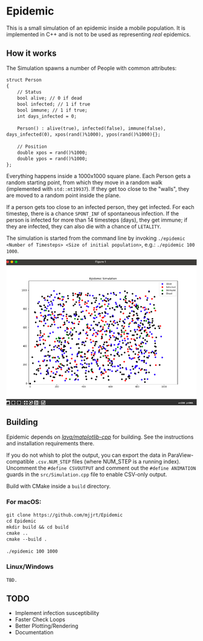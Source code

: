 # Epidemic

This is a small simulation of an epidemic inside a mobile population.
It is implemented in C++ and is not to be used as representing _real_ epidemics.

## How it works

The Simulation spawns a number of People with common attributes:

    struct Person
    {
        // Status
        bool alive; // 0 if dead
        bool infected; // 1 if true
        bool immune; // 1 if true;
        int days_infected = 0;
        
        Person() : alive(true), infected(false), immune(false), days_infected(0), xpos(rand()%1000), ypos(rand()%1000){};
        
        // Position
        double xpos = rand()%1000;
        double ypos = rand()%1000;
    };

Everything happens inside a 1000x1000 square plane.
Each Person gets a random starting point, from which they move in a random walk (implemented with `std::mt19937`). If they get too close to the "walls", they are moved to a random point inside the plane.

If a person gets too close to an infected person, they get infected.
For each timestep, there is a chance `SPONT_INF` of spontaneous infection. If the person is infected for more than 14 timesteps (days), they get immune; if they are infected, they can also die with a chance of `LETALITY`.

The simulation is started from the command line by invoking `./epidemic <Number of Timesteps> <Size of initial population>`, e.g.: `./epidemic 100 1000`.

![Simulation Running](sim.png)

## Building

Epidemic depends on *[lava/matplotlib-cpp](https://github.com/lava/matplotlib-cpp)* for building. See the instructions and installation requirements there.

If you do not whish to plot the output, you can export the data in ParaView-compatible `.csv.NUM_STEP` files (where NUM_STEP is a running index).
Uncomment the `#define CSVOUTPUT` and comment out the `#define ANIMATION` guards in the `src/Simulation.cpp` file to enable CSV-only output.

Build with CMake inside a `build` directory.
### For macOS:
    git clone https://github.com/mjjrt/Epidemic
    cd Epidemic
    mkdir build && cd build
    cmake ..
    cmake --build .
    
    ./epidemic 100 1000
### Linux/Windows 
    TBD.

## TODO
- Implement infection susceptibility
- Faster Check Loops
- Better Plotting/Rendering
- Documentation
